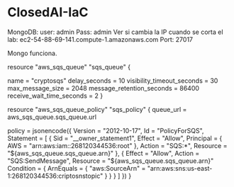 # ClosedAI-IaC



MongoDB:
user: admin
Pass: admin
Ver si cambia la IP cuando se corta el lab:    ec2-54-88-69-141.compute-1.amazonaws.com
Port: 27017

Mongo funciona.









resource "aws_sqs_queue" "sqs_queue" {

  name                        = "cryptosqs"
  delay_seconds               = 10
  visibility_timeout_seconds  = 30
  max_message_size            = 2048
  message_retention_seconds   = 86400
  receive_wait_time_seconds   = 2
}

resource "aws_sqs_queue_policy" "sqs_policy" {
  queue_url = aws_sqs_queue.sqs_queue.url

  policy = jsonencode({
    Version = "2012-10-17",
    Id      = "PolicyForSQS",
    Statement = [
      {
        Sid       = "__owner_statement1",
        Effect    = "Allow",
        Principal = {
          AWS = "arn:aws:iam::268120344536:root"
        },
        Action   = "SQS:*",
        Resource = "${aws_sqs_queue.sqs_queue.arn}"
      },
      {
        Effect = "Allow",
        Action = "SQS:SendMessage",
        Resource = "${aws_sqs_queue.sqs_queue.arn}"
        Condition = {
          ArnEquals = {
              "aws:SourceArn" = "arn:aws:sns:us-east-1:268120344536:criptosnstopic"
          }
        }
      }
    ]
  })
}

